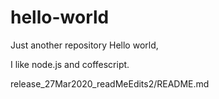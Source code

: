# hello-world
Just another repository
Hello world,

I like node.js and coffescript.

release_27Mar2020_readMeEdits2/README.md
